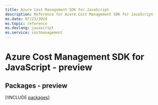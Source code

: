 ```yaml
---
title: Azure Cost Management SDK for JavaScript
description: Reference for Azure Cost Management SDK for JavaScript
ms.date: 07/23/2024
ms.topic: reference
ms.devlang: javascript
ms.service: costmanagement
---
```

# Azure Cost Management SDK for JavaScript - preview
## Packages - preview
[!INCLUDE [packages](cost-management-index.md)]